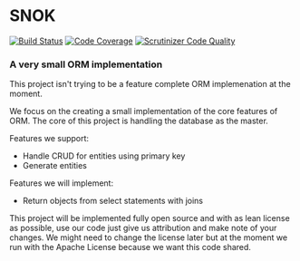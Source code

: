 # SNOK

[![Build Status](https://travis-ci.org/kalaspuffar/snok.svg?branch=master)](https://travis-ci.org/podphp/pod-ini)
[![Code Coverage](https://scrutinizer-ci.com/g/kalaspuffar/snok/badges/coverage.png?b=master)](https://scrutinizer-ci.com/g/podphp/pod-ini/?branch=master)
[![Scrutinizer Code Quality](https://scrutinizer-ci.com/g/kalaspuffar/snok/badges/quality-score.png?b=master)](https://scrutinizer-ci.com/g/podphp/pod-ini/?branch=master)


### A very small ORM implementation

This project isn't trying to be a feature complete ORM implemenation at the moment.

We focus on the creating a small implementation of the core features of ORM.
The core of this project is handling the database as the master.

Features we support:
- Handle CRUD for entities using primary key
- Generate entities

Features we will implement:
- Return objects from select statements with joins

This project will be implemented fully open source and with as lean license as possible,
use our code just give us attribution and make note of your changes. We might need to change
the license later but at the moment we run with the Apache License because we want this code shared.

